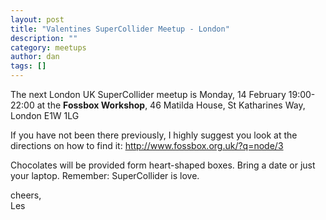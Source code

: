 ```yaml
---
layout: post
title: "Valentines SuperCollider Meetup - London"
description: ""
category: meetups
author: dan
tags: []
---
```

<p>The next London UK SuperCollider meetup is Monday, 14 February 19:00-22:00 at the <strong>Fossbox Workshop</strong>, 46 Matilda House, St Katharines Way, London E1W 1LG</p>
<p>If you have not been there previously, I highly suggest you look at the directions on how to find it: <a href="http://www.fossbox.org.uk/?q=node/3">http://www.fossbox.org.uk/?q=node/3</a></p>
<p>Chocolates will be provided form heart-shaped boxes.  Bring a date or just your laptop. Remember: SuperCollider is love.</p>
<p>cheers,<br />
Les</p>
